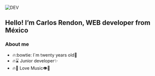 ![DEV](https://user-images.githubusercontent.com/77459857/114776782-744f1000-9d38-11eb-811c-1a4893b103ba.gif)


## Hello! I’m Carlos Rendon, WEB developer from México

### About me

* :fire::bowtie: I´m twenty years old:dizzy:
* :fire::hourglass: Junior developer:sparkles:
* :fire::smiling_face_with_three_hearts: Love Music:eye::white_heart:




